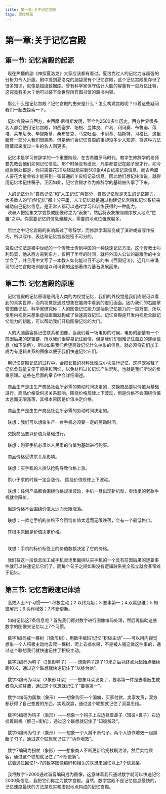 ```yaml
---
title: 第一章:关于记忆宫殿
tags: 思维导图
---
```


# 第一章:关于记忆宫殿  

## 第一节: 记忆宫殿的起源
  
&nbsp;&nbsp;现在热播的剧《神探夏洛克》大家应该都有看过。夏洛克过人的记忆力与超强的分析力令人折服。剧中提到夏洛克的脑袋里有个记忆宫殿，这个记忆宫殿里存储了很多知识，就像是超级数据库。曾有科学家保守估计人脑的容量有一百万亿比特，这究竟有多大？他可以装下全世界所有图书馆的藏书内容。
<br>   
&nbsp;&nbsp;那么什么是记忆宫殿？记忆宫殿的由来是什么？怎么构建宫殿呢？带着这些疑问我们一起去探索一下。  
<br> 
&nbsp;&nbsp;记忆宫殿来自西方，由西摩·尼得斯发明，至今约2500多年历史。西方世界很多名人都会使用记忆宫殿，如西塞罗、培根、昆体良、卢利、利玛窦、布鲁诺、薄塔、莱布尼茨、毕挪斯基、桑布鲁克、马克吐温、卡耐基、福斯特、习格比，这里面有一部分人我们很熟悉，但是他们会记忆宫殿的事却没多少人知道，将这种方法隐藏起来度过一生的名人则更多。
<br>   
&nbsp;&nbsp;记忆术是学习修辞学的一个重要阶段，在古希腊罗马时代，教学生修辞学的老师要先教会他们如何记忆信息。那个时候没有纸张，凡事都要记在脑子里才行。如今纸张到处都是，你只需要花20块钱就能买到500张A4白纸来记录信息，而古希腊人要花大量金钱才能买到一张普通的羊皮纸记录信息。因此他们想记住演说，就得用记忆术记住稿子。正因如此，记忆宫殿才作为修辞学的基础被传承了下来。
<br>   
&nbsp;&nbsp;人的记忆分为“自然记忆”和“人工记忆”两部分，自然记忆就是天生的记忆能力，大多数人的“自然记忆”都十分平庸，人工记忆就是通过构建记忆宫殿和记忆系统来辅助自己记忆信息，是正常人都可以通过学习和训练获得的一种能力。
<br>
&nbsp;&nbsp;欧洲人把抽象文字变换成图像称之为“表象”，然后将表象按照顺序放入地点“位置”之中。你需要记忆的信息量越大，需要的地点位置就越多。   
<br>
&nbsp;&nbsp;后世之中记忆宫殿的影响超过了修辞学，而修辞学渐渐变成了演讲或者写作技巧，所以写作、表达和记忆宫殿是密不可分的。   
<br>
宫殿记忆法是被中世纪的一个传教士传到中国的一种快速记忆方法。这个传教士叫利玛窦，他从西方来到东方，仅用了半年的时间，就将外国人公认的最难学的中文学会了，并且用中文写了一本教人如何能过目不忘的书《西国记法》，近几年来涌现的记忆宫殿培训都是以利玛窦的这部著作为基石发展而来。

## 第二节: 记忆宫殿的原理  

&nbsp;&nbsp;记忆宫殿的记忆原理是利用人类的内视觉记忆，我们的外视觉是我们肉眼可以看到的真实世界，而内视觉是通过想象在脑海中看到的虚幻画面。因为我们的右脑掌管图像记忆，科学家研究称：人的图像记忆能力是抽象记忆能力的一百万倍，所以使用内视觉来想象虚拟画面就构成了快速高效记忆。记忆宫殿是开发内视觉全脑记忆能力的钥匙，可以帮助我们开启图像记忆的大门。   
<br>
&nbsp;&nbsp;人的大脑最容易记住联系和图像，当我们看一场电影的时候，电影的剧情有一个前因后果的逻辑链，所以我们很容易记住剧情，但是我们却很难记住孤立的连续信息（如下举例），所以如果我们希望高效记忆什么抽象的信息，就必须将它们加工成为有逻辑关系的图像以便于我们快速记忆它们。   
<br>
&nbsp;&nbsp;用记忆宫殿记忆的过程中，会把长篇的材料处理成小块进行记忆，这样既减轻了记忆负载量又便于顺序和回忆，以免材料过长记忆产生混乱，也就是我们所说的负重原理。这些在后面的章节中会详细阐述。   
<br>
&nbsp;&nbsp;商品生产是由生产商品社会所必需的劳动时间决定的，交换商品要以价值为基础进行，商品价格受供求关系影响，围绕价格规律上下波动，但是价格不会围绕价值太远而无限涨落，其根本原因是价值决定价格。
<br>   
&nbsp;&nbsp;商品生产是由生产商品社会所必需的劳动时间决定的。   
<br>
&nbsp;&nbsp;联想：我们可以想象生产一台手机必须要一定的劳动时间。   
<br>
&nbsp;&nbsp;交换商品要以价值为基础进行。  
<br>
&nbsp;&nbsp;联想：购买手机必须以人民币的价值为基础进行购买。   
<br>
&nbsp;&nbsp;商品价格受供求关系影响。   
<br>
&nbsp;&nbsp;联想：买手机的人排队抢购导致价格上涨。
<br>  
&nbsp;&nbsp;供小于求的时候一定会涨价。 围绕价值规律上下波动。
<br>   
&nbsp;&nbsp;联想：任何产品都会围绕价格规律波动，手机一旦出现新机型，卖场里的老款手机就会降价。
<br>   
&nbsp;&nbsp;但是价格不会围绕价值太远而无限涨落。
<br>   
&nbsp;&nbsp;联想：一款老手机的价格不会围绕价值太远而无限跌落，会有一个最低售价。  
<br>
&nbsp;&nbsp;其根本原因是价值决定价格。  
<br>   
&nbsp;&nbsp;联想：手机的标价标签上的价值数额决定了它的价格。
<br>   
&nbsp;&nbsp;我们将这一段信息加工成手机卖场里面排队买手机的一个具有前因后果的逻辑事件就可以快速记忆它们了，而每个句子之间如果没有逻辑联系完全孤立就会非常难于记忆。
<br>  

## 第三节: 记忆宫殿速记体验  

&nbsp;&nbsp;高效人士7个习惯——1.积极主动；2.以终为始；3.要事第一；4.双赢思维；5.知彼解己；6.协作增效；7.不断更新。  
<br>
&nbsp;&nbsp;如何记忆这7条信息呢？首先我们得对数字进行图像编码处理，然后再借助这些数字的图像来记忆以上7个习惯。  
<br>
&nbsp;&nbsp;数字1编码成一棵树（1象形树），用数字编码1记忆“积极主动”——可以用内视觉想象一个人积极主动地去爬一棵树，爬上去摘水果，不是被人强迫做这件事的，通过这个联想我们就快速记住了积极主动。  
<br>
&nbsp;&nbsp;数字2编码为鸭子（2象形鸭子）——想象鸭子跑了10米之后以终点为起始点继续跑10米，通过这个联想就快速记住了“以终为始”。  
<br>
&nbsp;&nbsp;数字3编码为耳朵（3象形耳朵）——想象耳朵发炎了，要事第一件是去看医生或者滴入滴耳液，通过这个联想就记住了“要事第一”。  
<br>
&nbsp;&nbsp;数字4编码为国旗（象形）——想象购买一个国旗，买家付款，卖家发货，双方都获得了自己想要的东西，实现双赢，通过这个联想就记住了双赢思维。  
<br>
&nbsp;&nbsp;数字5编码为钩子（象形）——想象一个钩子上左边挂着鼻子（知彼=鼻子）右边挂着街机（解己=街机），通过这个联想就记住了“知彼解及”。  
<br>
&nbsp;&nbsp;数字6编码为勺子（象形）——想象一个人掰不断勺子，两个人协作增效一起掰断了勺子，通过这个联想就记住了“协作增效”。  
<br>
&nbsp;&nbsp;数字7编码为拐杖（象形）——想象商人不断更新给拐杖刷油漆，然后卖给顾客，通过这个联想就记住了“不断更新”。
<br>
&nbsp;&nbsp;试着通过回忆1～7的数字图像编码和相关的联想来回忆以上7个信息条。  
<br>
&nbsp;&nbsp;我将数字1-2000通过谐音编码成为图像，这意味着我只通过数字就可以快速记忆2000条信息，我把它们称之为数字宫殿。当然，数字宫殿不是记忆信息最快的，记忆速度最快的方法是现实和虚拟地点构成的记忆宫殿。



  